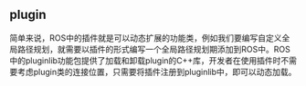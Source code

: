 ## plugin
简单来说，ROS中的插件就是可以动态扩展的功能类，例如我们要编写自定义全局路径规划，就需要以插件的形式编写一个全局路径规划期添加到ROS中。ROS中的pluginlib功能包提供了加载和卸载plugin的C++库，开发者在使用插件时不需要考虑plugin类的连接位置，只需要将插件注册到pluginlib中，即可以动态加载。